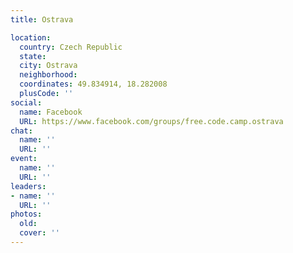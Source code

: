 ```yaml
---
title: Ostrava

location:
  country: Czech Republic
  state: 
  city: Ostrava
  neighborhood: 
  coordinates: 49.834914, 18.282008
  plusCode: ''
social:
  name: Facebook
  URL: https://www.facebook.com/groups/free.code.camp.ostrava
chat:
  name: ''
  URL: ''
event:
  name: ''
  URL: ''
leaders:
- name: ''
  URL: ''
photos:
  old: 
  cover: ''
---
```

